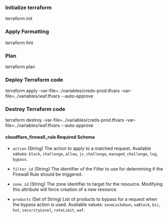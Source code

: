 ### Initialize terraform    
terraform init

### Apply Formatting  
terraform fmt

### Plan 
terraform plan

### Deploy Terraform code
terraform apply -var-file=../variables/creds-prod.tfvars -var-file=../variables/waf.tfvars --auto-approve

### Destroy Terraform code
terraform destroy -var-file=../variables/creds-prod.tfvars -var-file=../variables/waf.tfvars --auto-approve


#### cloudflare_firewall_rule Required Schema

- `action` (String) The action to apply to a matched request. Available values: `block`, `challenge`, `allow`, `js_challenge`, `managed_challenge`, `log`, `bypass`.

- `filter_id` (String) The identifier of the Filter to use for determining if the Firewall Rule should be triggered.

- `zone_id` (String) The zone identifier to target for the resource. Modifying this attribute will force creation of a new resource.

- `products` (Set of String) List of products to bypass for a request when the bypass action is used. Available values: `zoneLockdown`, `uaBlock`, `bic`, `hot`, `securityLevel`, `rateLimit`, `waf`.

